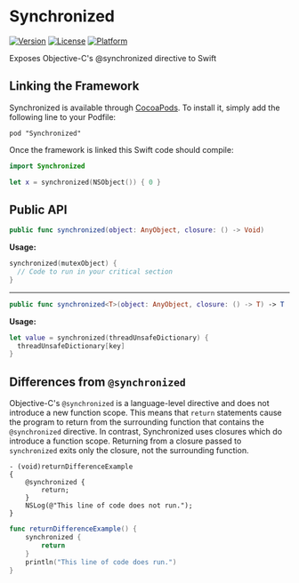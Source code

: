 Synchronized
============

[![Version](https://img.shields.io/cocoapods/v/Synchronized.svg?style=flat)](http://cocoadocs.org/docsets/Synchronized)
[![License](https://img.shields.io/cocoapods/l/Synchronized.svg?style=flat)](http://cocoadocs.org/docsets/Synchronized)
[![Platform](https://img.shields.io/cocoapods/p/Synchronized.svg?style=flat)](http://cocoadocs.org/docsets/Synchronized)

Exposes Objective-C's @synchronized directive to Swift

Linking the Framework
---

Synchronized is available through [CocoaPods](http://cocoapods.org). To install it, simply add the following line to your Podfile:

    pod "Synchronized"

Once the framework is linked this Swift code should compile:
```swift
import Synchronized

let x = synchronized(NSObject()) { 0 }
```

Public API
---

```swift
public func synchronized(object: AnyObject, closure: () -> Void)
```

**Usage:**
```swift
synchronized(mutexObject) {
  // Code to run in your critical section
}
```

---

```swift
public func synchronized<T>(object: AnyObject, closure: () -> T) -> T
```

**Usage:**
```swift
let value = synchronized(threadUnsafeDictionary) {
  threadUnsafeDictionary[key]
}
```

Differences from `@synchronized`
---

Objective-C's `@synchronized` is a language-level directive and does not introduce a new function scope. This means that `return` statements cause the program to return from the surrounding function that contains the `@synchronized` directive. In contrast, Synchronized uses closures which do introduce a function scope. Returning from a closure passed to `synchronized` exits only the closure, not the surrounding function.

```objc
- (void)returnDifferenceExample
{
    @synchronized {
        return;
    }
    NSLog(@"This line of code does not run.");
}
```
```swift
func returnDifferenceExample() {
    synchronized {
        return
    }
    println("This line of code does run.")
}
```
